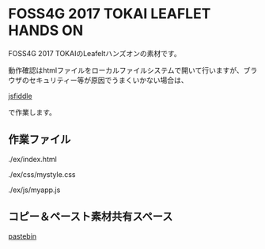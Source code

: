 # FOSS4G 2017 TOKAI LEAFLET HANDS ON

FOSS4G 2017 TOKAIのLeafeltハンズオンの素材です。

動作確認はhtmlファイルをローカルファイルシステムで開いて行いますが、ブラウザのセキュリティー等が原因でうまくいかない場合は、

[jsfiddle](https://jsfiddle.net/)

で作業します。


## 作業ファイル
./ex/index.html

./ex/css/mystyle.css

./ex/js/myapp.js



## コピー＆ペースト素材共有スペース
[pastebin](https://pastebin.com/Np2TyCKs)
